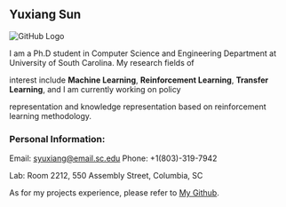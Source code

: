 ## Yuxiang Sun
 ![GitHub Logo](/Users/cherrysun/Desktop/me.jpeg)

I am a Ph.D student in Computer Science and Engineering Department at University of South Carolina. My research fields of 

interest include **Machine Learning**, **Reinforcement Learning**, **Transfer Learning**, and I am currently working on policy 

representation and knowledge representation based on reinforcement learning methodology.

### Personal Information:
Email: syuxiang@email.sc.edu   Phone: +1(803)-319-7942

Lab: Room 2212, 550 Assembly Street, Columbia, SC

As for my projects experience, please refer to [My Github](https://github.com/SunCherry).

